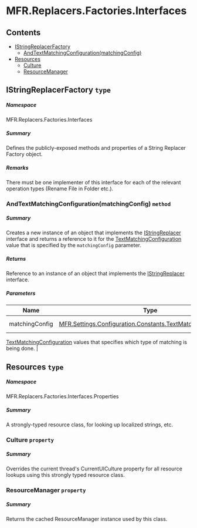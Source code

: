 <a name='assembly'></a>
# MFR.Replacers.Factories.Interfaces

## Contents

- [IStringReplacerFactory](#T-MFR-Replacers-Factories-Interfaces-IStringReplacerFactory 'MFR.Replacers.Factories.Interfaces.IStringReplacerFactory')
  - [AndTextMatchingConfiguration(matchingConfig)](#M-MFR-Replacers-Factories-Interfaces-IStringReplacerFactory-AndTextMatchingConfiguration-MFR-Settings-Configuration-Constants-TextMatchingConfiguration- 'MFR.Replacers.Factories.Interfaces.IStringReplacerFactory.AndTextMatchingConfiguration(MFR.Settings.Configuration.Constants.TextMatchingConfiguration)')
- [Resources](#T-MFR-Replacers-Factories-Interfaces-Properties-Resources 'MFR.Replacers.Factories.Interfaces.Properties.Resources')
  - [Culture](#P-MFR-Replacers-Factories-Interfaces-Properties-Resources-Culture 'MFR.Replacers.Factories.Interfaces.Properties.Resources.Culture')
  - [ResourceManager](#P-MFR-Replacers-Factories-Interfaces-Properties-Resources-ResourceManager 'MFR.Replacers.Factories.Interfaces.Properties.Resources.ResourceManager')

<a name='T-MFR-Replacers-Factories-Interfaces-IStringReplacerFactory'></a>
## IStringReplacerFactory `type`

##### Namespace

MFR.Replacers.Factories.Interfaces

##### Summary

Defines the publicly-exposed methods and properties of a String Replacer
Factory object.

##### Remarks

There must be one implementer of this interface for each of the relevant
operation types (Rename File in Folder etc.).

<a name='M-MFR-Replacers-Factories-Interfaces-IStringReplacerFactory-AndTextMatchingConfiguration-MFR-Settings-Configuration-Constants-TextMatchingConfiguration-'></a>
### AndTextMatchingConfiguration(matchingConfig) `method`

##### Summary

Creates a new instance of an object that implements the
[IStringReplacer](#T-MFR-IStringReplacer 'MFR.IStringReplacer')
interface and
returns a reference to it for the
[TextMatchingConfiguration](#T-MFR-TextMatchingConfiguration 'MFR.TextMatchingConfiguration')
value
that is specified by the `matchingConfig` parameter.

##### Returns

Reference to an instance of an object that implements the
[IStringReplacer](#T-MFR-IStringReplacer 'MFR.IStringReplacer')
interface.

##### Parameters

| Name | Type | Description |
| ---- | ---- | ----------- |
| matchingConfig | [MFR.Settings.Configuration.Constants.TextMatchingConfiguration](#T-MFR-Settings-Configuration-Constants-TextMatchingConfiguration 'MFR.Settings.Configuration.Constants.TextMatchingConfiguration') | (Required.) One of the
[TextMatchingConfiguration](#T-MFR-TextMatchingConfiguration 'MFR.TextMatchingConfiguration')
values
that specifies which type of matching is being done. |

<a name='T-MFR-Replacers-Factories-Interfaces-Properties-Resources'></a>
## Resources `type`

##### Namespace

MFR.Replacers.Factories.Interfaces.Properties

##### Summary

A strongly-typed resource class, for looking up localized strings, etc.

<a name='P-MFR-Replacers-Factories-Interfaces-Properties-Resources-Culture'></a>
### Culture `property`

##### Summary

Overrides the current thread's CurrentUICulture property for all
  resource lookups using this strongly typed resource class.

<a name='P-MFR-Replacers-Factories-Interfaces-Properties-Resources-ResourceManager'></a>
### ResourceManager `property`

##### Summary

Returns the cached ResourceManager instance used by this class.
